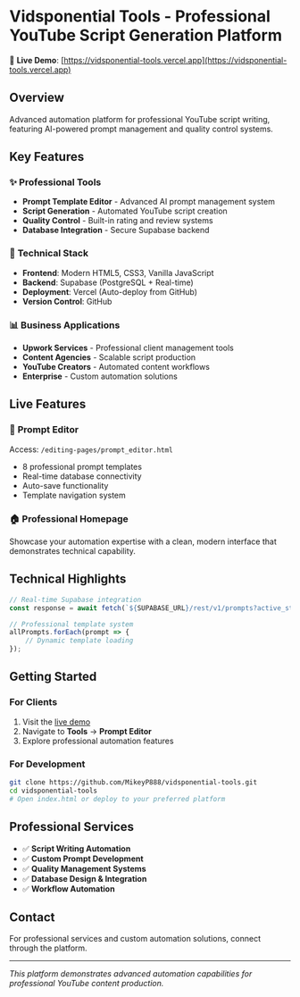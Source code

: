 # Vidsponential Tools - Professional YouTube Script Generation Platform

🚀 **Live Demo**: [https://vidsponential-tools.vercel.app](https://vidsponential-tools.vercel.app)

## Overview

Advanced automation platform for professional YouTube script writing, featuring AI-powered prompt management and quality control systems.

## Key Features

### ✨ **Professional Tools**
- **Prompt Template Editor** - Advanced AI prompt management system
- **Script Generation** - Automated YouTube script creation
- **Quality Control** - Built-in rating and review systems  
- **Database Integration** - Secure Supabase backend

### 🔧 **Technical Stack**
- **Frontend**: Modern HTML5, CSS3, Vanilla JavaScript
- **Backend**: Supabase (PostgreSQL + Real-time)
- **Deployment**: Vercel (Auto-deploy from GitHub)
- **Version Control**: GitHub

### 📊 **Business Applications**
- **Upwork Services** - Professional client management tools
- **Content Agencies** - Scalable script production
- **YouTube Creators** - Automated content workflows
- **Enterprise** - Custom automation solutions

## Live Features

### 🎯 **Prompt Editor**
Access: `/editing-pages/prompt_editor.html`

- 8 professional prompt templates
- Real-time database connectivity  
- Auto-save functionality
- Template navigation system

### 🏠 **Professional Homepage**
Showcase your automation expertise with a clean, modern interface that demonstrates technical capability.

## Technical Highlights

```javascript
// Real-time Supabase integration
const response = await fetch(`${SUPABASE_URL}/rest/v1/prompts?active_status_id=eq.1`);

// Professional template system
allPrompts.forEach(prompt => {
    // Dynamic template loading
});
```

## Getting Started

### For Clients
1. Visit the [live demo](https://vidsponential-tools.vercel.app)
2. Navigate to **Tools** → **Prompt Editor**
3. Explore professional automation features

### For Development
```bash
git clone https://github.com/MikeyP888/vidsponential-tools.git
cd vidsponential-tools
# Open index.html or deploy to your preferred platform
```

## Professional Services

- ✅ **Script Writing Automation**
- ✅ **Custom Prompt Development** 
- ✅ **Quality Management Systems**
- ✅ **Database Design & Integration**
- ✅ **Workflow Automation**

## Contact

For professional services and custom automation solutions, connect through the platform.

---

*This platform demonstrates advanced automation capabilities for professional YouTube content production.*
